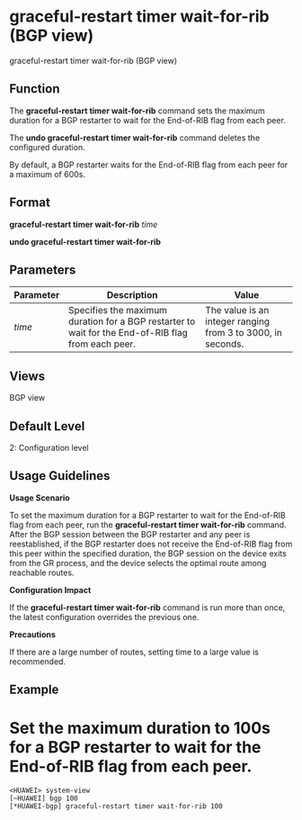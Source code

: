 graceful-restart timer wait-for-rib (BGP view)
==============================================

graceful-restart timer wait-for-rib (BGP view)

Function
--------



The **graceful-restart timer wait-for-rib** command sets the maximum duration for a BGP restarter to wait for the End-of-RIB flag from each peer.

The **undo graceful-restart timer wait-for-rib** command deletes the configured duration.



By default, a BGP restarter waits for the End-of-RIB flag from each peer for a maximum of 600s.


Format
------

**graceful-restart timer wait-for-rib** *time*

**undo graceful-restart timer wait-for-rib**


Parameters
----------

| Parameter | Description | Value |
| --- | --- | --- |
| *time* | Specifies the maximum duration for a BGP restarter to wait for the End-of-RIB flag from each peer. | The value is an integer ranging from 3 to 3000, in seconds. |



Views
-----

BGP view


Default Level
-------------

2: Configuration level


Usage Guidelines
----------------

**Usage Scenario**

To set the maximum duration for a BGP restarter to wait for the End-of-RIB flag from each peer, run the **graceful-restart timer wait-for-rib** command. After the BGP session between the BGP restarter and any peer is reestablished, if the BGP restarter does not receive the End-of-RIB flag from this peer within the specified duration, the BGP session on the device exits from the GR process, and the device selects the optimal route among reachable routes.

**Configuration Impact**

If the **graceful-restart timer wait-for-rib** command is run more than once, the latest configuration overrides the previous one.

**Precautions**

If there are a large number of routes, setting time to a large value is recommended.


Example
-------

# Set the maximum duration to 100s for a BGP restarter to wait for the End-of-RIB flag from each peer.
```
<HUAWEI> system-view
[~HUAWEI] bgp 100
[*HUAWEI-bgp] graceful-restart timer wait-for-rib 100

```
